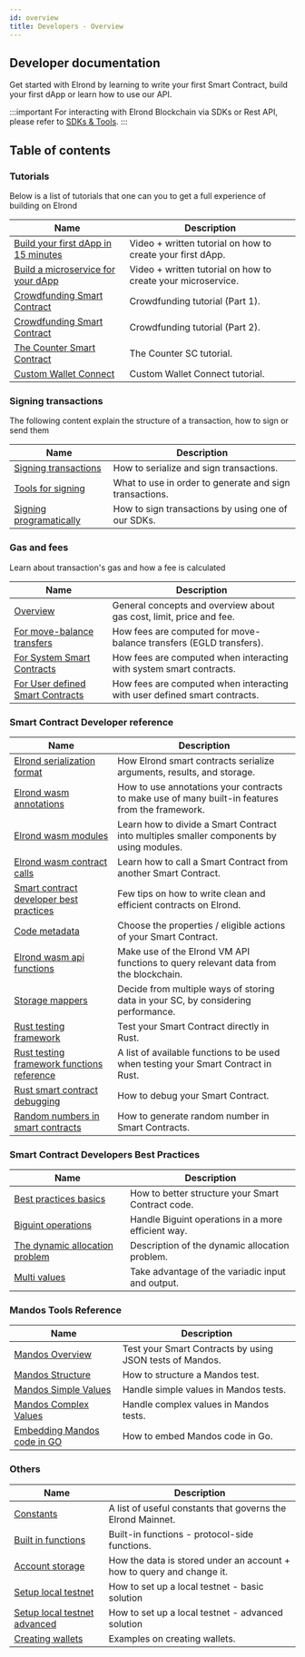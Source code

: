 ```yaml
---
id: overview
title: Developers - Overview
---
```


## Developer documentation

Get started with Elrond by learning to write your first Smart Contract, build your first dApp or learn how to use our
API.

:::important
For interacting with Elrond Blockchain via SDKs or Rest API, please refer to [SDKs & Tools](/sdk-and-tools/overview).
:::

## Table of contents

### Tutorials

Below is a list of tutorials that one can you to get a full experience of building on Elrond

| Name                                                                                | Description                                                    |
|-------------------------------------------------------------------------------------|----------------------------------------------------------------|
| [Build your first dApp in 15 minutes](/developers/tutorials/your-first-dapp)        | Video + written tutorial on how to create your first dApp.     |
| [Build a microservice for your dApp](/developers/tutorials/your-first-microservice) | Video + written tutorial on how to create your microservice.   |
| [Crowdfunding Smart Contract](/developers/tutorials/crowdfunding-p1)                | Crowdfunding tutorial (Part 1).                                |
| [Crowdfunding Smart Contract](/developers/tutorials/crowdfunding-p2)                | Crowdfunding tutorial (Part 2).                                |
| [The Counter Smart Contract](/developers/tutorials/counter)                         | The Counter SC tutorial.                                       |
| [Custom Wallet Connect](/developers/tutorials/custom-wallet-connect)                | Custom Wallet Connect tutorial.                                |

### Signing transactions

The following content explain the structure of a transaction, how to sign or send them

| Name                                                                                      | Description                                             |
|-------------------------------------------------------------------------------------------|---------------------------------------------------------|
| [Signing transactions](/developers/signing-transactions/signing-transactions)             | How to serialize and sign transactions.                 |
| [Tools for signing](/developers/signing-transactions/tools-for-signing)                   | What to use in order to generate and sign transactions. |
| [Signing programatically](/developers/signing-transactions/signing-programmatically)      | How to sign transactions by using one of our SDKs.      |

### Gas and fees

Learn about transaction's gas and how a fee is calculated

| Name                                                                                      | Description                                                               |
|-------------------------------------------------------------------------------------------|---------------------------------------------------------------------------|
| [Overview](/developers/gas-and-fees/overview)                                             | General concepts and overview about gas cost, limit, price and fee.       |
| [For move-balance transfers](/developers/gas-and-fees/egld-transfers)                     | How fees are computed for move-balance transfers (EGLD transfers).        |
| [For System Smart Contracts](/developers/gas-and-fees/system-smart-contracts)             | How fees are computed when interacting with system smart contracts.       |
| [For User defined Smart Contracts](/developers/gas-and-fees/user-defined-smart-contracts) | How fees are computed when interacting with user defined smart contracts. |

### Smart Contract Developer reference

| Name                                                                                                                     | Description                                                                                     |
|--------------------------------------------------------------------------------------------------------------------------|-------------------------------------------------------------------------------------------------|
| [Elrond serialization format](/developers/developer-reference/elrond-serialization-format)                               | How Elrond smart contracts serialize arguments, results, and storage.                           |
| [Elrond wasm annotations](/developers/developer-reference/elrond-wasm-annotations)                                       | How to use annotations your contracts to make use of many built-in features from the framework. |
| [Elrond wasm modules](/developers/developer-reference/elrond-wasm-modules)                                               | Learn how to divide a Smart Contract into multiples smaller components by using modules.        |
| [Elrond wasm contract calls](/developers/developer-reference/elrond-wasm-contract-calls)                                 | Learn how to call a Smart Contract from another Smart Contract.                                 |
| [Smart contract developer best practices](/developers/developer-reference/smart-contract-developer-best-practices)       | Few tips on how to write clean and efficient contracts on Elrond.                               |
| [Code metadata](/developers/developer-reference/code-metadata)                                                           | Choose the properties / eligible actions of your Smart Contract.                                |
| [Elrond wasm api functions](/developers/developer-reference/elrond-wasm-api-functions)                                   | Make use of the Elrond VM API functions to query relevant data from the blockchain.             |
| [Storage mappers](/developers/developer-reference/storage-mappers)                                                       | Decide from multiple ways of storing data in your SC, by considering performance.               |
| [Rust testing framework](/developers/developer-reference/rust-testing-framework)                                         | Test your Smart Contract directly in Rust.                                                      |
| [Rust testing framework functions reference](/developers/developer-reference/rust-testing-framework-functions-reference) | A list of available functions to be used when testing your Smart Contract in Rust.              |
| [Rust smart contract debugging](/developers/developer-reference/rust-smart-contract-debugging)                           | How to debug your Smart Contract.                                                               |
| [Random numbers in smart contracts](/developers/developer-reference/random-numbers-in-smart-contracts)                   | How to generate random number in Smart Contracts.                                               |

### Smart Contract Developers Best Practices

| Name                                                                                        | Description                                        |
|---------------------------------------------------------------------------------------------|----------------------------------------------------|
| [Best practices basics](/developers/best-practices/best-practices-basics)                   | How to better structure your Smart Contract code.  |
| [Biguint operations](/developers/best-practices/biguint-operations)                         | Handle Biguint operations in a more efficient way. |
| [The dynamic allocation problem](/developers/best-practices/the-dynamic-allocation-problem) | Description of the dynamic allocation problem.     |
| [Multi values](/developers/best-practices/multi-values)                                     | Take advantage of the variadic input and output.   |

### Mandos Tools Reference

| Name                                                                 | Description                                              |
|----------------------------------------------------------------------|----------------------------------------------------------|
| [Mandos Overview](/developers/mandos-reference/overview)             | Test your Smart Contracts by using JSON tests of Mandos. |
| [Mandos Structure](/developers/mandos-reference/structure)           | How to structure a Mandos test.                          |
| [Mandos Simple Values](/developers/mandos-reference/values-simple)   | Handle simple values in Mandos tests.                    |
| [Mandos Complex Values](/developers/mandos-reference/values-complex) | Handle complex values in Mandos tests.                   |
| [Embedding Mandos code in GO](/developers/mandos-reference/embed)    | How to embed Mandos code in Go.                          |

### Others

| Name                                                                     | Description                                                           |
|--------------------------------------------------------------------------|-----------------------------------------------------------------------|
| [Constants](/developers/constants)                                       | A list of useful constants that governs the Elrond Mainnet.           |
| [Built in functions](/developers/built-in-functions)                     | Built-in functions - protocol-side functions.                         |
| [Account storage](/developers/account-storage)                           | How the data is stored under an account + how to query and change it. |
| [Setup local testnet](/developers/setup-local-testnet)                   | How to set up a local testnet - basic solution                        |
| [Setup local testnet advanced](/developers/setup-local-testnet-advanced) | How to set up a local testnet - advanced solution                     |
| [Creating wallets](/developers/creating-wallets)                         | Examples on creating wallets.                                         |
